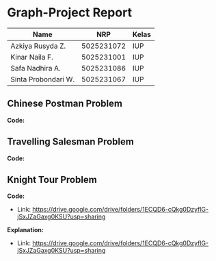 # Graph-Project Report

| Name           | NRP        | Kelas     |
| ---            | ---        | ----------|
| Azkiya Rusyda Z. | 5025231072 |  IUP |
| Kinar Naila F. | 5025231001 |  IUP |
| Safa Nadhira A. | 5025231086 |  IUP |
| Sinta Probondari W. | 5025231067 |  IUP |


## Chinese Postman Problem

**Code:**




## Travelling Salesman Problem
 **Code:**







## Knight Tour Problem
**Code:**
- Link: https://drive.google.com/drive/folders/1ECQD6-cQkg0DzyflG-jSxJZaGaxg0KSU?usp=sharing

**Explanation:**
- Link: https://drive.google.com/drive/folders/1ECQD6-cQkg0DzyflG-jSxJZaGaxg0KSU?usp=sharing
